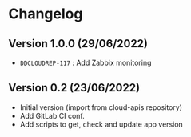 Changelog
==========

Version 1.0.0 (29/06/2022)
--------------------------
* ``DDCLOUDREP-117`` : Add Zabbix monitoring

Version 0.2 (23/06/2022)
--------------------------
* Initial version (import from cloud-apis repository)
* Add GitLab CI conf.
* Add scripts to get, check and update app version